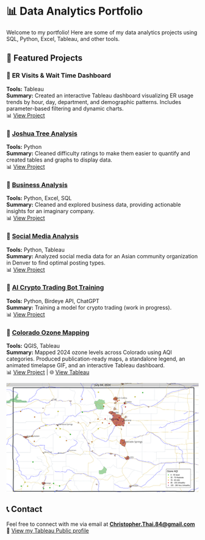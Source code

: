 # 📊 Data Analytics Portfolio

Welcome to my portfolio! Here are some of my data analytics projects using SQL, Python, Excel, Tableau, and other tools.

## 🚀 Featured Projects

### 🔹 **ER Visits & Wait Time Dashboard** 
**Tools:** Tableau  
**Summary:** Created an interactive Tableau dashboard visualizing ER usage trends by hour, day, department, and demographic patterns. Includes parameter-based filtering and dynamic charts.  
📊 [View Project](https://public.tableau.com/views/DashboardER/Dashboard?:language=en-US&:sid=&:redirect=auth&:display_count=n&:origin=viz_share_link)

### 🔹 [Joshua Tree Analysis](./project-1_Joshua_Tree/)
**Tools:** Python  
**Summary:** Cleaned difficulty ratings to make them easier to quantify and created tables and graphs to display data.  
📊 [View Project](./project-1_Joshua_Tree/readme.md)  

### 🔹 [Business Analysis](./project-2_midterm/)
**Tools:** Python, Excel, SQL  
**Summary:** Cleaned and explored business data, providing actionable insights for an imaginary company.  
📊 [View Project](./project-2_midterm/readme.md)  

### 🔹 [Social Media Analysis](./project-3_final_project/)
**Tools:** Python, Tableau  
**Summary:** Analyzed social media data for an Asian community organization in Denver to find optimal posting types.  
📊 [View Project](./project-3_final_project/readme.md)  

### 🔹 [AI Crypto Trading Bot Training](./project-4_AI_Crypto_Trading_Bot_Training/)
**Tools:** Python, Birdeye API, ChatGPT  
**Summary:** Training a model for crypto trading (work in progress).  
📊 [View Project](./project-4_AI_Crypto_Trading_Bot_Training/readme.md)  

### 🔹 [Colorado Ozone Mapping](./project-5_colorado_ozone_2024_qgis/)
**Tools:** QGIS, Tableau  
**Summary:** Mapped 2024 ozone levels across Colorado using AQI categories. Produced publication-ready maps, a standalone legend, an animated timelapse GIF, and an interactive Tableau dashboard.  
📊 [View Project](./project-5_colorado_ozone_2024_qgis/README.md) | 🌐 [View Tableau](https://public.tableau.com/app/profile/chris.thai/viz/Colorado2024OzoneLevels/COOzoneAQIValues2024)

![Colorado Ozone Map Thumbnail](project-5_colorado_ozone_2024_qgis/Colorado%20Air%20Pollution0185.png)

## 📞 Contact
Feel free to connect with me via email at **Christopher.Thai.84@gmail.com**
🔗 [View my Tableau Public profile](https://public.tableau.com/app/profile/chris.thai)
